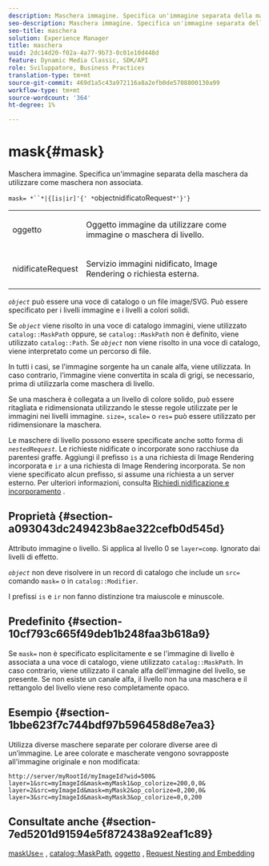 ```yaml
---
description: Maschera immagine. Specifica un'immagine separata della maschera da utilizzare come maschera non associata.
seo-description: Maschera immagine. Specifica un'immagine separata della maschera da utilizzare come maschera non associata.
seo-title: maschera
solution: Experience Manager
title: maschera
uuid: 2dc14d20-f02a-4a77-9b73-0c01e10d448d
feature: Dynamic Media Classic, SDK/API
role: Sviluppatore, Business Practices
translation-type: tm+mt
source-git-commit: 469d1a5c43a972116a8a2efb0de5708800130a99
workflow-type: tm+mt
source-wordcount: '364'
ht-degree: 1%

---
```



# mask{#mask}

Maschera immagine. Specifica un&#39;immagine separata della maschera da utilizzare come maschera non associata.

`mask= *``*|{[is|ir]'{' *`objectnidificatoRequest`*'}'}`

<table id="simpletable_F5A8CD8D7E9B48DAB3C8184E8FE60D9B"> 
 <tr class="strow"> 
  <td class="stentry"> <p><span class="varname"> oggetto</span> </p></td> 
  <td class="stentry"> <p>Oggetto immagine da utilizzare come immagine o maschera di livello. </p></td> 
 </tr> 
 <tr class="strow"> 
  <td class="stentry"> <p><span class="varname"> nidificateRequest</span> </p></td> 
  <td class="stentry"> <p>Servizio immagini nidificato, Image Rendering o richiesta esterna. </p></td> 
 </tr> 
</table>

*`object`* può essere una voce di catalogo o un file image/SVG. Può essere specificato per i livelli immagine e i livelli a colori solidi.

Se *`object`* viene risolto in una voce di catalogo immagini, viene utilizzato `catalog::MaskPath` oppure, se `catalog::MaskPath` non è definito, viene utilizzato `catalog::Path`. Se *`object`* non viene risolto in una voce di catalogo, viene interpretato come un percorso di file.

In tutti i casi, se l&#39;immagine sorgente ha un canale alfa, viene utilizzata. In caso contrario, l’immagine viene convertita in scala di grigi, se necessario, prima di utilizzarla come maschera di livello.

Se una maschera è collegata a un livello di colore solido, può essere ritagliata e ridimensionata utilizzando le stesse regole utilizzate per le immagini nei livelli immagine. `size=`,  `scale=` o  `res=` può essere utilizzato per ridimensionare la maschera.

Le maschere di livello possono essere specificate anche sotto forma di *`nestedRequest`*. Le richieste nidificate o incorporate sono racchiuse da parentesi graffe. Aggiungi il prefisso `is` a una richiesta di Image Rendering incorporata e `ir` a una richiesta di Image Rendering incorporata. Se non viene specificato alcun prefisso, si assume una richiesta a un server esterno. Per ulteriori informazioni, consulta [Richiedi nidificazione e incorporamento](../../../../../is-api/http-ref/image-serving-api-ref/c-http-protocol-reference/c-syntax-and-features/r-request-nesting-and-embedding.md#reference-38ec66d4062046589e16c39bf1c6049b) .

## Proprietà {#section-a093043dc249423b8ae322cefb0d545d}

Attributo immagine o livello. Si applica al livello 0 se `layer=comp`. Ignorato dai livelli di effetto.

*`object`* non deve risolvere in un record di catalogo che include un  `src=` comando  `mask=` o in  `catalog::Modifier`.

I prefissi `is` e `ir` non fanno distinzione tra maiuscole e minuscole.

## Predefinito {#section-10cf793c665f49deb1b248faa3b618a9}

Se `mask=` non è specificato esplicitamente e se l&#39;immagine di livello è associata a una voce di catalogo, viene utilizzato `catalog::MaskPath`. In caso contrario, viene utilizzato il canale alfa dell&#39;immagine del livello, se presente. Se non esiste un canale alfa, il livello non ha una maschera e il rettangolo del livello viene reso completamente opaco.

## Esempio {#section-1bbe623f7c744bdf97b596458d8e7ea3}

Utilizza diverse maschere separate per colorare diverse aree di un’immagine. Le aree colorate e mascherate vengono sovrapposte all&#39;immagine originale e non modificata:

`http://server/myRootId/myImageId?wid=500& layer=1&src=myImageId&mask=myMask1&op_colorize=200,0,0& layer=2&src=myImageId&mask=myMask2&op_colorize=0,200,0& layer=3&src=myImageId&mask=myMask3&op_colorize=0,0,200`

## Consultate anche {#section-7ed5201d91594e5f872438a92eaf1c89}

[maskUse=](../../../../../is-api/http-ref/image-serving-api-ref/c-http-protocol-reference/c-command-reference/r-maskuse.md#reference-9bb1fb5eee4a4bd38f33dadc1a752464) ,  [catalog::MaskPath](/help/aem-is-ir-api/is-api/image-catalog/image-serving-api-ref/c-image-catalog-reference/c-image-svg-data-reference/c-image-data-reference/r-maskpath-cat.md),  [oggetto](../../../../../is-api/http-ref/image-serving-api-ref/c-http-protocol-reference/c-data-types/r-object.md#reference-2591bd24548d462782c68d138ef795a0) ,  [Request Nesting and Embedding](../../../../../is-api/http-ref/image-serving-api-ref/c-http-protocol-reference/c-syntax-and-features/r-request-nesting-and-embedding.md#reference-38ec66d4062046589e16c39bf1c6049b)
